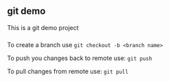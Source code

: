 ## git demo
This is a git demo project

### 
To create a branch use `git checkout -b <branch name>`

To push you changes back to remote use: `git push`

To pull changes from remote use: `git pull`


